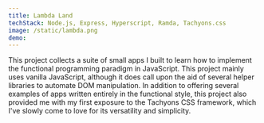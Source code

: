 ```yaml
---
title: Lambda Land
techStack: Node.js, Express, Hyperscript, Ramda, Tachyons.css
image: /static/lambda.png
demo:
---
```


This project collects a suite of small apps I built to learn how to implement the functional programming paradigm in JavaScript. This project mainly uses vanilla JavaScript, although it does call upon the aid of several helper libraries to automate DOM manipulation. In addition to offering several examples of apps written entirely in the functional style, this project also provided me with my first exposure to the Tachyons CSS framework, which I've slowly come to love for its versatility and simplicity.